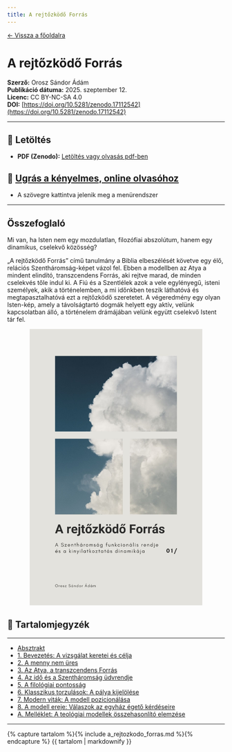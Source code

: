 ```yaml
---
title: A rejtőzködő Forrás
---
```


[← Vissza a főoldalra](/)

# A rejtőzködő Forrás

**Szerző:** Orosz Sándor Ádám  
**Publikáció dátuma:** 2025. szeptember 12.  
**Licenc:** CC BY-NC-SA 4.0  
**DOI:** [https://doi.org/10.5281/zenodo.17112542](https://doi.org/10.5281/zenodo.17112542)

---

## 📄 Letöltés

- **PDF (Zenodo):** [Letöltés vagy olvasás pdf-ben](https://doi.org/10.5281/zenodo.17112542)

## 📙 [Ugrás a kényelmes, online olvasóhoz](/olvaso/a_rejtozkodo_forras_olvaso.html)

- A szövegre kattintva jelenik meg a menürendszer

---

## Összefoglaló

Mi van, ha Isten nem egy mozdulatlan, filozófiai abszolútum, hanem egy dinamikus, cselekvő közösség?

„A rejtőzködő Forrás” című tanulmány a Biblia elbeszélését követve egy élő, relációs Szentháromság-képet vázol fel. Ebben a modellben az Atya a mindent elindító, transzcendens Forrás, aki rejtve marad, de minden cselekvés tőle indul ki. A Fiú és a Szentlélek azok a vele egylényegű, isteni személyek, akik a történelemben, a mi időnkben teszik láthatóvá és megtapasztalhatóvá ezt a rejtőzködő szeretetet. A végeredmény egy olyan Isten-kép, amely a távolságtartó dogmák helyett egy aktív, velünk kapcsolatban álló, a történelem drámájában velünk együtt cselekvő Istent tár fel.

<div style="text-align: center;">
  <img src="cover.jpg" alt="Borítókép" style="width: 400px; height: auto;" />
</div>

## 🧭 Tartalomjegyzék

---

- [Absztrakt](#absztrakt)
- [1. Bevezetés: A vizsgálat keretei és célja](#1-bevezetés-a-vizsgálat-keretei-és-célja)
- [2. A menny nem üres](#2-a-menny-nem-üres)
- [3. Az Atya, a transzcendens Forrás](#3-az-atya-a-transzcendens-forrás)
- [4. Az idő és a Szentháromság üdvrendje](#4-az-idő-és-a-szentháromság-üdvrendje)
- [5. A filológiai pontosság](#5-a-filológiai-pontosság)
- [6. Klasszikus torzulások: A pálya kijelölése](#6-klasszikus-torzulások-a-pálya-kijelölése)
- [7. Modern viták: A modell pozicionálása](#7-modern-viták-a-modell-pozicionálása)
- [8. A modell ereje: Válaszok az egyház égető kérdéseire](#8-a-modell-ereje-válaszok-az-egyház-égető-kérdéseire)
- [A. Melléklet: A teológiai modellek összehasonlító elemzése](#a-melléklet-a-teológiai-modellek-összehasonlító-elemzése)

---

{% capture tartalom %}{% include a_rejtozkodo_forras.md %}{% endcapture %}
{{ tartalom | markdownify }}

